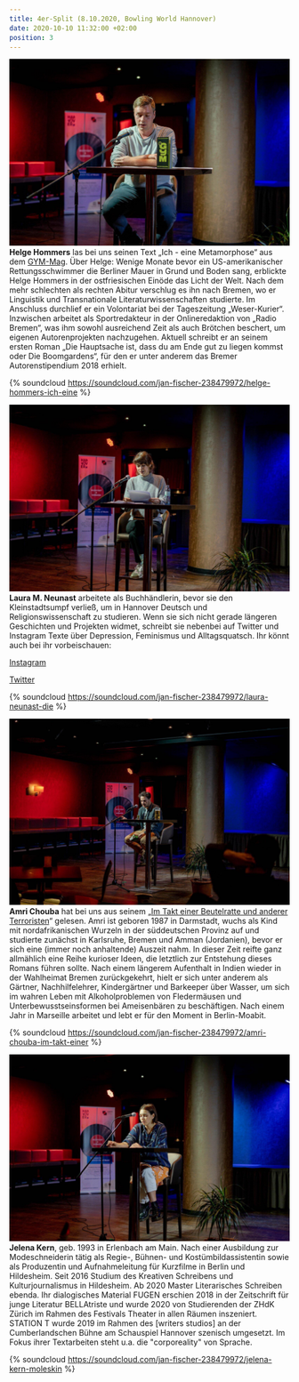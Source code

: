 ```yaml
---
title: 4er-Split (8.10.2020, Bowling World Hannover)
date: 2020-10-10 11:32:00 +02:00
position: 3
---
```


![DSC04662-632960.jpg](/uploads/DSC04662-632960.jpg)**Helge Hommers** las bei uns seinen Text „Ich - eine Metamorphose“ aus dem [GYM-Mag](http://gym-magazin.de/). Über Helge: Wenige Monate bevor ein US-amerikanischer Rettungsschwimmer die Berliner Mauer in Grund und Boden sang, erblickte Helge Hommers in der ostfriesischen Einöde das Licht der Welt. Nach dem mehr schlechten als rechten Abitur verschlug es ihn nach Bremen, wo er Linguistik und Transnationale Literaturwissenschaften studierte. Im Anschluss durchlief er ein Volontariat bei der Tageszeitung „Weser-Kurier“. Inzwischen arbeitet als Sportredakteur in der Onlineredaktion von „Radio Bremen“, was ihm sowohl ausreichend Zeit als auch Brötchen beschert, um eigenen Autorenprojekten nachzugehen. Aktuell schreibt er an seinem ersten Roman „Die Hauptsache ist, dass du am Ende gut zu liegen kommst oder Die Boomgardens“, für den er unter anderem das Bremer Autorenstipendium 2018 erhielt.

{% soundcloud https://soundcloud.com/jan-fischer-238479972/helge-hommers-ich-eine %}

![DSC04680-826ad3.jpg](/uploads/DSC04680-826ad3.jpg)**Laura M. Neunast** arbeitete als Buchhändlerin, bevor sie den Kleinstadtsumpf verließ, um in Hannover Deutsch und Religionswissenschaft zu studieren. Wenn sie sich nicht gerade längeren Geschichten und Projekten widmet, schreibt sie nebenbei auf Twitter und Instagram Texte über Depression, Feminismus und Alltagsquatsch. Ihr könnt auch bei ihr vorbeischauen:

[Instagram](https://www.instagram.com/komodowaranin)

[Twitter](https://www.instagram.com/komodowaranin)

{% soundcloud https://soundcloud.com/jan-fischer-238479972/laura-neunast-die %}

![DSC04698.jpg](/uploads/DSC04698.jpg)**Amri Chouba** hat bei uns aus seinem „[Im Takt einer Beutelratte und anderer Terroristen](https://www.lovelybooks.de/autor/Amri-Chouba/Im-Takt-einer-Beutelratte-2696772877-w/)“  gelesen. Amri ist geboren 1987 in Darmstadt, wuchs als Kind mit nordafrikanischen Wurzeln in der süddeutschen Provinz auf und studierte zunächst in Karlsruhe, Bremen und Amman (Jordanien), bevor er sich eine (immer noch anhaltende) Auszeit nahm. In dieser Zeit reifte ganz allmählich eine Reihe kurioser Ideen, die letztlich zur Entstehung dieses Romans führen sollte. Nach einem längerem Aufenthalt in Indien wieder in der Wahlheimat Bremen zurückgekehrt, hielt er sich unter anderem als Gärtner, Nachhilfelehrer, Kindergärtner und Barkeeper über Wasser, um sich im wahren Leben mit Alkoholproblemen von Fledermäusen und Unterbewusstseinsformen bei Ameisenbären zu beschäftigen. Nach einem Jahr in Marseille arbeitet und lebt er für den Moment in Berlin-Moabit.

{% soundcloud https://soundcloud.com/jan-fischer-238479972/amri-chouba-im-takt-einer %}

![DSC04719.jpg](/uploads/DSC04719.jpg)**Jelena Kern**, geb. 1993 in Erlenbach am Main. Nach einer Ausbildung zur Modeschneiderin tätig als Regie-, Bühnen- und Kostümbildassistentin sowie als Produzentin und Aufnahmeleitung für Kurzfilme in Berlin und Hildesheim. Seit 2016 Studium des Kreativen Schreibens und Kulturjournalismus in Hildesheim. Ab 2020 Master Literarisches Schreiben ebenda. Ihr dialogisches Material FUGEN erschien 2018 in der Zeitschrift für junge Literatur BELLAtriste und wurde 2020 von Studierenden der ZHdK Zürich im Rahmen des Festivals Theater in allen Räumen inszeniert. STATION T wurde 2019 im Rahmen des \[writers studios\] an der Cumberlandschen Bühne am Schauspiel Hannover szenisch umgesetzt. Im Fokus ihrer Textarbeiten steht u.a. die "corporeality" von Sprache.

{% soundcloud https://soundcloud.com/jan-fischer-238479972/jelena-kern-moleskin %}